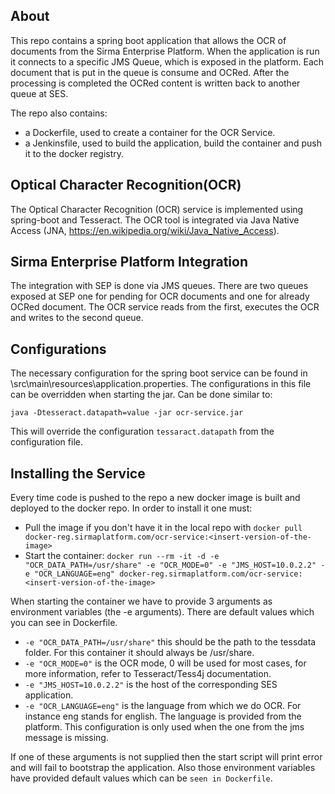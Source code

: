 ## About

This repo contains a spring boot application that allows the OCR of documents from the Sirma Enterprise Platform. When 
the application is run it connects to a specific JMS Queue, which is exposed in the platform. Each document that is 
put in the queue is consume and OCRed. After the processing is completed the OCRed content is written back to another 
queue at SES. 

The repo also contains:
* a Dockerfile, used to create a container for the OCR Service.
* a Jenkinsfile, used to build the application, build the container and push it to the docker registry.
 
## Optical Character Recognition(OCR)
The Optical Character Recognition (OCR) service is implemented using spring-boot and Tesseract. The OCR tool is 
integrated via Java Native Access (JNA, https://en.wikipedia.org/wiki/Java_Native_Access). 

## Sirma Enterprise Platform Integration
The integration with SEP is done via JMS queues. There are two queues exposed at SEP one for pending for OCR 
documents and one for already OCRed document. The OCR service reads from the first, executes the OCR and writes to 
the second queue.
 
## Configurations
The necessary configuration for the spring boot service can be found in \src\main\resources\application.properties. 
The configurations in this file can be overridden when starting the jar. Can be done similar to:

`java -Dtesseract.datapath=value -jar ocr-service.jar` 

This will override the configuration `tessaract.datapath` from the configuration file.

## Installing the Service 
Every time code is pushed to the repo a new docker image is built and deployed to the docker repo. In order to 
install it one must:
* Pull the image if you don't have it in the local repo with `docker pull  docker-reg.sirmaplatform.com/ocr-service:<insert-version-of-the-image>`
* Start the container: `docker run --rm -it -d -e "OCR_DATA_PATH=/usr/share" -e "OCR_MODE=0" -e "JMS_HOST=10.0.2.2" -e "OCR_LANGUAGE=eng" docker-reg.sirmaplatform.com/ocr-service:<insert-version-of-the-image>`

When starting the container we have to provide 3 arguments as environment variables (the -e arguments). There are 
default values which you can see in Dockerfile.
* `-e "OCR_DATA_PATH=/usr/share"` this should be the path to the tessdata folder. For this container it should always be 
/usr/share.
* `-e "OCR_MODE=0"` is the OCR mode, 0 will be used for most cases, for more information, refer to Tesseract/Tess4j 
documentation.
* `-e "JMS_HOST=10.0.2.2"` is the host of the corresponding SES application.
* `-e "OCR_LANGUAGE=eng"` is the language from which we do OCR. For instance eng stands for english. The language is 
provided from the platform. This configuration is only used when the one from the jms message is missing.

If one of these arguments is not supplied then the start script will print error and will fail to bootstrap the 
application. Also those environment variables have provided default values which can be `seen in Dockerfile`.